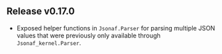 ## Release v0.17.0

- Exposed helper functions in `Jsonaf.Parser` for parsing multiple JSON values that were
  previously only available through `Jsonaf_kernel.Parser`.
